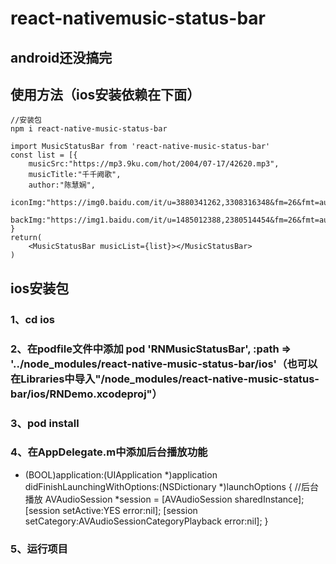 
# react-nativemusic-status-bar
## android还没搞完

## 使用方法（ios安装依赖在下面）
    //安装包
    npm i react-native-music-status-bar
    
    import MusicStatusBar from 'react-native-music-status-bar'
    const list = [{
        musicSrc:"https://mp3.9ku.com/hot/2004/07-17/42620.mp3",
        musicTitle:"千千阙歌",
        author:"陈慧娴",
        iconImg:"https://img0.baidu.com/it/u=3880341262,3308316348&fm=26&fmt=auto&gp=0.jpg",
        backImg:"https://img1.baidu.com/it/u=1485012388,2380514454&fm=26&fmt=auto&gp=0.jpg"
    }
    return(
        <MusicStatusBar musicList={list}></MusicStatusBar>
    )

## ios安装包

### 1、cd ios
### 2、在podfile文件中添加 pod 'RNMusicStatusBar', :path => '../node_modules/react-native-music-status-bar/ios'（也可以在Libraries中导入"/node_modules/react-native-music-status-bar/ios/RNDemo.xcodeproj"）
### 3、pod install
### 4、在AppDelegate.m中添加后台播放功能
- (BOOL)application:(UIApplication *)application didFinishLaunchingWithOptions:(NSDictionary *)launchOptions
{
    //后台播放
    AVAudioSession *session = [AVAudioSession sharedInstance];
    [session setActive:YES error:nil];
    [session setCategory:AVAudioSessionCategoryPlayback error:nil];
}
### 5、运行项目
